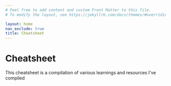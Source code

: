 ```yaml
---
# Feel free to add content and custom Front Matter to this file.
# To modify the layout, see https://jekyllrb.com/docs/themes/#overriding-theme-defaults

layout: home
nav_exclude: true
title: Cheatsheet
---
```


# Cheatsheet
This cheatsheet is a compilation of various learnings and resources I've compiled